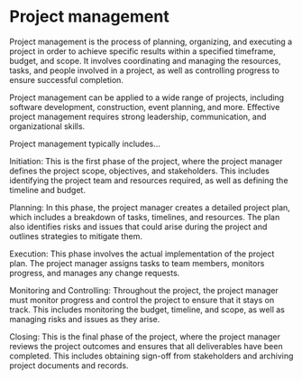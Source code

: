# Project management

Project management is the process of planning, organizing, and executing a project in order to achieve specific results within a specified timeframe, budget, and scope. It involves coordinating and managing the resources, tasks, and people involved in a project, as well as controlling progress to ensure successful completion.

Project management can be applied to a wide range of projects, including software development, construction, event planning, and more. Effective project management requires strong leadership, communication, and organizational skills.

Project management typically includes…

Initiation: This is the first phase of the project, where the project manager defines the project scope, objectives, and stakeholders. This includes identifying the project team and resources required, as well as defining the timeline and budget.

Planning: In this phase, the project manager creates a detailed project plan, which includes a breakdown of tasks, timelines, and resources. The plan also identifies risks and issues that could arise during the project and outlines strategies to mitigate them.

Execution: This phase involves the actual implementation of the project plan. The project manager assigns tasks to team members, monitors progress, and manages any change requests.

Monitoring and Controlling: Throughout the project, the project manager must monitor progress and control the project to ensure that it stays on track. This includes monitoring the budget, timeline, and scope, as well as managing risks and issues as they arise.

Closing: This is the final phase of the project, where the project manager reviews the project outcomes and ensures that all deliverables have been completed. This includes obtaining sign-off from stakeholders and archiving project documents and records.
